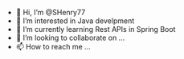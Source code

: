 - 👋 Hi, I’m @SHenry77
- 👀 I’m interested in Java develpment
- 🌱 I’m currently learning Rest APIs in Spring Boot
- 💞️ I’m looking to collaborate on ...
- 📫 How to reach me ...

<!---
SHenry77/SHenry77 is a ✨ special ✨ repository because its `README.md` (this file) appears on your GitHub profile.
You can click the Preview link to take a look at your changes.
--->
